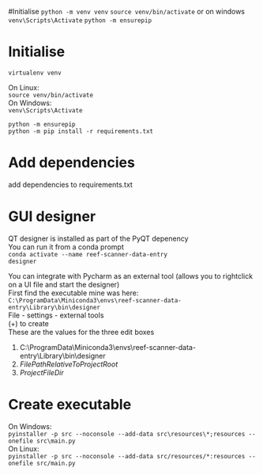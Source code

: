 #Initialise
`python -m venv venv`
`source venv/bin/activate`
or on windows
`venv\Scripts\Activate`
`python -m ensurepip`
# Initialise
`virtualenv venv`  

On Linux:  
`source venv/bin/activate`  
On Windows:  
`venv\Scripts\Activate`  

`python -m ensurepip`  
`python -m pip install -r requirements.txt`


# Add dependencies
add dependencies to requirements.txt

# GUI designer  
QT designer is installed as part of the PyQT depenency  
You can run it from a conda prompt  
`conda activate --name reef-scanner-data-entry`  
`designer`

You can integrate with Pycharm as an external tool (allows you to rightclick on a UI file and start the designer)  
First find the executable mine was here:  
`C:\ProgramData\Miniconda3\envs\reef-scanner-data-entry\Library\bin\designer`  
File - settings - external tools  
(+) to create  
These are the values for the three edit boxes  
1. C:\ProgramData\Miniconda3\envs\reef-scanner-data-entry\Library\bin\designer 
1. $FilePathRelativeToProjectRoot$
1. $ProjectFileDir$    

# Create executable  
On Windows:  
`pyinstaller -p src --noconsole --add-data src\resources\*;resources --onefile src\main.py`  
On Linux:  
`pyinstaller -p src --noconsole --add-data src/resources/*:resources --onefile src/main.py`
